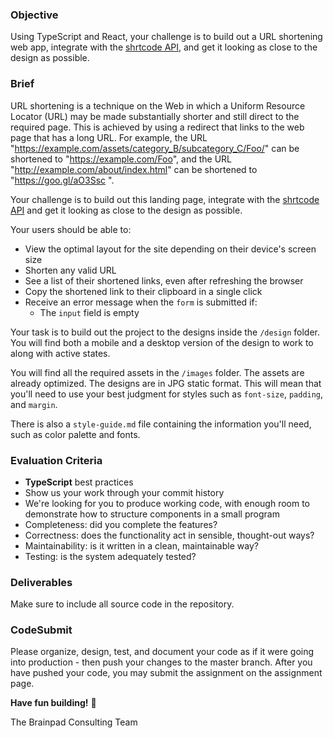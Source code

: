 ### Objective

Using TypeScript and React, your challenge is to build out a URL shortening web app, integrate with the [shrtcode API](https://app.shrtco.de/docs), and get it looking as close to the design as possible.

### Brief

URL shortening is a technique on the Web in which a Uniform Resource Locator (URL) may be made substantially shorter and still direct to the required page. This is achieved by using a redirect that links to the web page that has a long URL. For example, the URL "https://example.com/assets/category_B/subcategory_C/Foo/" can be shortened to "https://example.com/Foo", and the URL "http://example.com/about/index.html" can be shortened to "https://goo.gl/aO3Ssc ".

Your challenge is to build out this landing page, integrate with the [shrtcode API](https://app.shrtco.de/docs) and get it looking as close to the design as possible.

Your users should be able to:

-   View the optimal layout for the site depending on their device's screen size
-   Shorten any valid URL
-   See a list of their shortened links, even after refreshing the browser
-   Copy the shortened link to their clipboard in a single click
-   Receive an error message when the `form` is submitted if:
    -   The `input` field is empty

Your task is to build out the project to the designs inside the `/design` folder. You will find both a mobile and a desktop version of the design to work to along with active states.

You will find all the required assets in the `/images` folder. The assets are already optimized. The designs are in JPG static format. This will mean that you'll need to use your best judgment for styles such as `font-size`, `padding`, and `margin`.

There is also a `style-guide.md` file containing the information you'll need, such as color palette and fonts.

### Evaluation Criteria

-   **TypeScript** best practices
-   Show us your work through your commit history
-   We're looking for you to produce working code, with enough room to demonstrate how to structure components in a small program
-   Completeness: did you complete the features?
-   Correctness: does the functionality act in sensible, thought-out ways?
-   Maintainability: is it written in a clean, maintainable way?
-   Testing: is the system adequately tested?

### Deliverables

Make sure to include all source code in the repository.

### CodeSubmit

Please organize, design, test, and document your code as if it were going into production - then push your changes to the master branch. After you have pushed your code, you may submit the assignment on the assignment page.

**Have fun building!** 🚀

The Brainpad Consulting Team